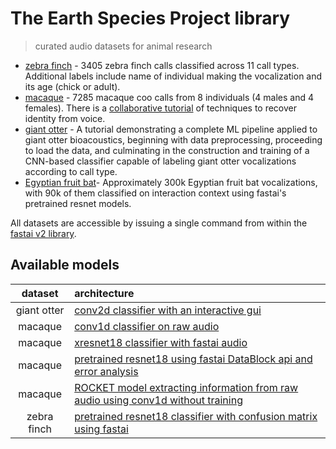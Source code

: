 # The Earth Species Project library

> curated audio datasets for animal research

* [zebra finch](https://github.com/earthspecies/esp_library/tree/main/zebra_finch) - 3405 zebra finch calls classified across 11 call types. Additional labels include name of individual making the vocalization and its age (chick or adult).
* [macaque](https://github.com/earthspecies/esp_library/tree/main/macaques) - 7285 macaque coo calls from 8 individuals (4 males and 4 females). There is a [collaborative tutorial](https://github.com/earthspecies/open_collaboration_on_audio_classification) of techniques to recover identity from voice.
* [giant otter](https://github.com/earthspecies/library/tree/main/giant_otter) - A tutorial demonstrating a complete ML pipeline applied to giant otter bioacoustics, beginning with data preprocessing, proceeding to load the data, and culminating in the construction and training of a CNN-based classifier capable of labeling giant otter vocalizations according to call type.
* [Egyptian fruit bat](https://github.com/earthspecies/library/tree/main/egyptian_fruit_bat)- Approximately 300k Egyptian fruit bat vocalizations, with 90k of them classified on interaction context using fastai's pretrained resnet models. 

All datasets are accessible by issuing a single command from within the [fastai v2 library](https://github.com/fastai/fastai2).

## Available models

| dataset | architecture |
| :----------: |:-------------|
| giant otter | [conv2d classifier with an interactive gui](https://github.com/earthspecies/library/blob/main/giant_otter/cnn-classifier-pipeline.ipynb)|
|macaque|[conv1d classifier on raw audio](https://github.com/earthspecies/library/blob/main/macaques/fastai2_audio_conv1d.ipynb)|
|macaque|[xresnet18 classifier with fastai audio](https://github.com/earthspecies/library/blob/main/macaques/fastai2_audio_xresnet18.ipynb)|
|macaque|[pretrained resnet18 using fastai DataBlock api and error analysis](https://github.com/earthspecies/library/blob/main/macaques/introduction.ipynb)|
|macaque|[ROCKET model extracting information from raw audio using conv1d without training](https://github.com/earthspecies/library/blob/main/macaques/ROCKET_Sound/MacaqueROCKET.ipynb)|
|zebra finch|[pretrained resnet18 classifier with confusion matrix using fastai](https://github.com/earthspecies/library/blob/main/zebra_finch/example_of_working_with_the_dataset.ipynb)|
